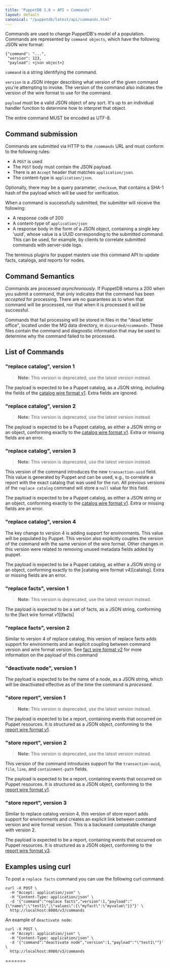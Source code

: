 ```yaml
---
title: "PuppetDB 1.6 » API » Commands"
layout: default
canonical: "/puppetdb/latest/api/commands.html"
---
```


[factsv1]: ./wire_format/facts_format_v1.html
[catalogv1]: ./wire_format/catalog_format_v1.html
[reportv1]: ./wire_format/report_format_v1.html
[factsv2]: ./wire_format/facts_format_v2.html
[catalogv4]: ./wire_format/catalog_format_v4.html
[reportv3]: ./wire_format/report_format_v3.html

Commands are used to change PuppetDB's
model of a population. Commands are represented by `command objects`,
which have the following JSON wire format:

    {"command": "...",
     "version": 123,
     "payload": <json object>}

`command` is a string identifying the command.

`version` is a JSON integer describing what version of the given
command you're attempting to invoke. The version of the command
also indicates the version of the wire format to use for the command.

`payload` must be a valid JSON object of any sort. It's up to an
individual handler function to determine how to interpret that object.

The entire command MUST be encoded as UTF-8.

## Command submission

Commands are submitted via HTTP to the `/commands` URL and must
conform to the following rules:

* A `POST` is used
* The `POST` body must contain the JSON payload.
* There is an `Accept` header that matches `application/json`.
* The content-type is `application/json`.

Optionally, there may be a query parameter, `checksum`, that contains a SHA-1 hash of
the payload which will be used for verification.

When a command is successfully submitted, the submitter will
receive the following:

* A response code of 200
* A content-type of `application/json`
* A response body in the form of a JSON object, containing a single key 'uuid', whose
  value is a UUID corresponding to the submitted command. This can be used, for example, by
  clients to correlate submitted commands with server-side logs.

The terminus plugins for puppet masters use this command API to update facts, catalogs, and reports for nodes. 

## Command Semantics

Commands are processed _asynchronously_. If PuppetDB returns a 200
when you submit a command, that only indicates that the command has
been _accepted_ for processing. There are no guarantees as to when
that command will be processed, nor that when it is processed it will
be successful.

Commands that fail processing will be stored in files in the "dead
letter office", located under the MQ data directory, in
`discarded/<command>`. These files contain the command and diagnostic
information that may be used to determine why the command failed to be
processed.

## List of Commands

### "replace catalog", version 1

> **Note:** This version is deprecated, use the latest version instead.

The payload is expected to be a Puppet catalog, as a JSON string, including the
fields of the [catalog wire format v1][catalogv1]. Extra fields are
ignored.

### "replace catalog", version 2

> **Note:** This version is deprecated, use the latest version instead.

The payload is expected to be a Puppet catalog, as either a JSON string or an
object, conforming exactly to the [catalog wire
format v1][catalogv1]. Extra or missing fields are an error.

### "replace catalog", version 3

> **Note:** This version is deprecated, use the latest version instead.

This version of the command introduces the new `transaction-uuid` field.  This
value is generated by Puppet and can be used, e.g., to correlate a report with
the exact catalog that was used for the run.  All previous versions of the
`replace catalog` command will store a `null` value for this field.

The payload is expected to be a Puppet catalog, as either a JSON string or an
object, conforming exactly to the [catalog wire
format v1][catalogv4]. Extra or missing fields are an error.

### "replace catalog", version 4

The key change to version 4 is adding support for environments. This
value will be populated by Puppet. This version also explicitly
couples the version of the command with the same version of the wire
format. Other changes in this version were related to removing unused
metadata fields added by puppet.

The payload is expected to be a Puppet catalog, as either a JSON
string or an object, conforming exactly to the [catalog wire format v4][catalog].
Extra or missing fields are an error.

### "replace facts", version 1

> **Note:** This version is deprecated, use the latest version instead.

The payload is expected to be a set of facts, as a JSON string, conforming to
the [fact wire format v1][facts]

### "replace facts", version 2

Similar to version 4 of replace catalog, this version of replace facts adds support
for environments and an explicit coupling between command version and wire format
version. See [fact wire format v2][factsv2] for more information on the payload of
this command


### "deactivate node", version 1

The payload is expected to be the name of a node, as a JSON string, which will be deactivated
effective as of the time the command is *processed*.

### "store report", version 1

> **Note:** This version is deprecated, use the latest version instead.

The payload is expected to be a report, containing events that occurred on Puppet
resources.  It is structured as a JSON object, conforming to the
[report wire format v1][reportv1].


### "store report", version 2

> **Note:** This version is deprecated, use the latest version instead.

This version of the command introduces support for the `transaction-uuid`,
`file`, `line`, and `containment-path` fields.

The payload is expected to be a report, containing events that occurred on Puppet
resources.  It is structured as a JSON object, conforming to the
[report wire format v1][reportv1].

### "store report", version 3

Similar to replace catalog version 4, this version of store report adds support
for environments and creates an explicit link between command version and wire
format version. This is a backward compatable change with version 2.

The payload is expected to be a report, containing events that occurred on Puppet
resources.  It is structured as a JSON object, conforming to the
[report wire format v3][reportv3].

## Examples using curl

To post a `replace facts` command you can use the following curl command:

    curl -X POST \
      -H "Accept: application/json" \
      -H "Content-Type: application/json" \
      -d '{"command":"replace facts","version":1,"payload":"{\"name\":\"test1\",\"values\":{\"myfact\":\"myvalue\"}}"}' \
      http://localhost:8080/v3/commands

An example of `deactivate node`:

    curl -X POST \
      -H "Accept: application/json" \
      -H "Content-Type: application/json" \
      -d '{"command":"deactivate node","version":1,"payload":"\"test1\""}' \
      http://localhost:8080/v3/commands
=======
